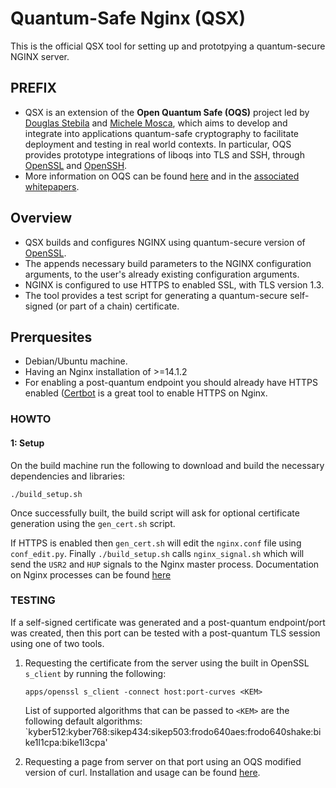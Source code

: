 # Quantum-Safe Nginx (QSX) 

This is the official QSX tool for setting up and prototpying a quantum-secure NGINX server. 


## PREFIX 

- QSX is an extension of the **Open Quantum Safe (OQS)** project led by [Douglas Stebila](https://www.douglas.stebila.ca/research/) and [Michele Mosca](http://faculty.iqc.uwaterloo.ca/mmosca/), which aims to develop and integrate into applications quantum-safe cryptography to facilitate deployment and testing in real world contexts. In particular, OQS provides prototype integrations of liboqs into TLS and SSH, through [OpenSSL](https://github.com/open-quantum-safe/openssl) and [OpenSSH](https://github.com/open-quantum-safe/openssh-portable). 
- More information on OQS can be found [here](https://openquantumsafe.org/) and in the [associated](https://openquantumsafe.org/papers/SAC-SteMos16.pdf) [whitepapers](https://openquantumsafe.org/papers/NISTPQC-CroPaqSte19.pdf).


## Overview 

- QSX builds and configures NGINX using quantum-secure version of [OpenSSL](https://github.com/open-quantum-safe/openssl).
- The appends necessary build parameters to the NGINX configuration arguments, to the user's already existing configuration arguments. 
- NGINX is configured to use HTTPS to enabled SSL, with TLS version 1.3.
- The tool provides a test script for generating a quantum-secure self-signed (or part of a chain) certificate.


## Prerquesites 
- Debian/Ubuntu machine. 
- Having an Nginx installation of >=14.1.2
- For enabling a post-quantum  endpoint you should already have HTTPS enabled ([Certbot](https://github.com/certbot/certbot) is a great tool to enable HTTPS on Nginx.

### HOWTO

#### 1: Setup 

On the build machine run the following to download and build the necessary dependencies and libraries: 

```
./build_setup.sh
```

Once successfully built, the build script will ask for optional certificate generation using the `gen_cert.sh` script. 

If HTTPS is enabled then `gen_cert.sh` will edit the `nginx.conf` file using `conf_edit.py`. Finally `./build_setup.sh` calls `nginx_signal.sh` which will send the `USR2` and `HUP` signals to the Nginx master process. Documentation on Nginx processes can be found [here](http://nginx.org/en/docs/control.html)


### TESTING

If a self-signed certificate was generated and a post-quantum endpoint/port was created, then this port can be tested with a post-quantum TLS session using one of two tools. 
1. Requesting the certificate from the server using the built in OpenSSL `s_client` by running the following: 

    `apps/openssl s_client -connect host:port-curves <KEM>`
 
    List of supported algorithms that can be passed to `<KEM>` are the following default algorithms:        `kyber512:kyber768:sikep434:sikep503:frodo640aes:frodo640shake:bike1l1cpa:bike1l3cpa'
   
2. Requesting a page from server on that port using an OQS modified version of curl. Installation and usage can be found [here](https://github.com/open-quantum-safe/oqs-demos/tree/main/curl).
